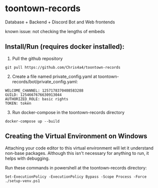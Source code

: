 # toontown-records
Database + Backend + Discord Bot and Web frontends

known issue: not checking the lengths of embeds

## Install/Run (requires docker installed):

1. Pull the github repository
```
git pull https://github.com/Chris4a4/toontown-records
```

2. Create a file named private_config.yaml at toontown-records/bot/private_config.yaml:
```
WELCOME_CHANNEL: 1257178370408583288
GUILD: 1254667676630913044
AUTHORIZED_ROLE: basic rights
TOKEN: token
```

3. Run docker-compose in the toontown-records directory
```
docker-compose up --build
```

## Creating the Virtual Environment on Windows
Attaching your code editor to this virtual environment will let it understand non-base packages. Although this isn't necessary for anything to run, it helps with debugging.

Run these commands in powershell at the toontown-records directory:
```
Set-ExecutionPolicy -ExecutionPolicy Bypass -Scope Process -Force
./setup-venv.ps1
```
